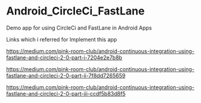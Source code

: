 # Android_CircleCi_FastLane
Demo app for using CircleCi and FastLane in Android Apps

Links which i referred for Implement this app

https://medium.com/pink-room-club/android-continuous-integration-using-fastlane-and-circleci-2-0-part-i-7204e2e7b8b

https://medium.com/pink-room-club/android-continuous-integration-using-fastlane-and-circleci-2-0-part-ii-7f8dd7265659

https://medium.com/pink-room-club/android-continuous-integration-using-fastlane-and-circleci-2-0-part-iii-ccdf5b83d8f5
